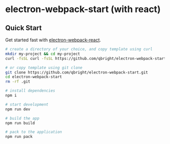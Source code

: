 # electron-webpack-start  (with react)


## Quick Start
Get started fast with [electron-webpack-react](https://github.com/qbright/electron-webpack-start).
```bash
# create a directory of your choice, and copy template using curl
mkdir my-project && cd my-project
curl -fsSL curl -fsSL https://github.com/qbright/electron-webpack-start/archive/electron-webpack-react-start.zip | tar -xz --strip-components 1

# or copy template using git clone
git clone https://github.com/qbright/electron-webpack-start.git
cd electron-webpack-start
rm -rf .git

# install dependencies
npm i

# start development
npm run dev

# build the app
npm run build

# pack to the application
npm run pack
```


